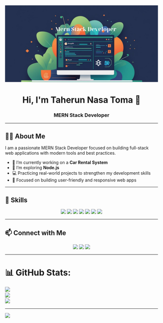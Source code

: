 
![Banner](MernStackDeveloper.png)







<h1 align="center">Hi, I'm Taherun Nasa Toma 👋</h1>
<h3 align="center">MERN Stack Developer</h3>

---

## 🙋‍♀️ About Me

I am a passionate MERN Stack Developer focused on building full-stack web applications with modern tools and best practices.

- 🔭 I’m currently working on a **Car Rental System**
- 🌱 I’m exploring **Node.js**
- 💻 Practicing real-world projects to strengthen my development skills
- 🎯 Focused on building user-friendly and responsive web apps

---

## 💼 Skills

<p align="center">
  <img src="https://img.shields.io/badge/HTML5-E34F26?style=for-the-badge&logo=html5&logoColor=white"/>
  <img src="https://img.shields.io/badge/CSS3-1572B6?style=for-the-badge&logo=css3&logoColor=white"/>
  <img src="https://img.shields.io/badge/JavaScript-F7DF1E?style=for-the-badge&logo=javascript&logoColor=black"/>
  <img src="https://img.shields.io/badge/React-20232A?style=for-the-badge&logo=react&logoColor=61DAFB"/>
  <img src="https://img.shields.io/badge/Node.js-339933?style=for-the-badge&logo=nodedotjs&logoColor=white"/>
  <img src="https://img.shields.io/badge/MongoDB-4EA94B?style=for-the-badge&logo=mongodb&logoColor=white"/>
  <img src="https://img.shields.io/badge/Express.js-000000?style=for-the-badge&logo=express&logoColor=white"/>
</p>

---

## 📫 Connect with Me

<p align="center">
  <a href="taheruntoma@gmail.com"><img src="https://img.shields.io/badge/Gmail-D14836?style=for-the-badge&logo=gmail&logoColor=white"/></a>
  <a href="" target="_blank"><img src="https://img.shields.io/badge/LinkedIn-0A66C2?style=for-the-badge&logo=linkedin&logoColor=white"/></a>
  <a href="https://github.com/taherunnasatoma" target="_blank"><img src="https://img.shields.io/badge/GitHub-333?style=for-the-badge&logo=github&logoColor=white"/></a>
</p>

---



# 📊 GitHub Stats:
![](https://github-readme-stats.vercel.app/api?username=taherunnasatoma&theme=dark&hide_border=false&include_all_commits=false&count_private=false)<br/>
![](https://nirzak-streak-stats.vercel.app/?user=taherunnasatoma&theme=dark&hide_border=false)<br/>
![](https://github-readme-stats.vercel.app/api/top-langs/?username=taherunnasatoma&theme=dark&hide_border=false&include_all_commits=false&count_private=false&layout=compact)

---
[![](https://visitcount.itsvg.in/api?id=taherunnasatoma&icon=0&color=0)](https://visitcount.itsvg.in)


